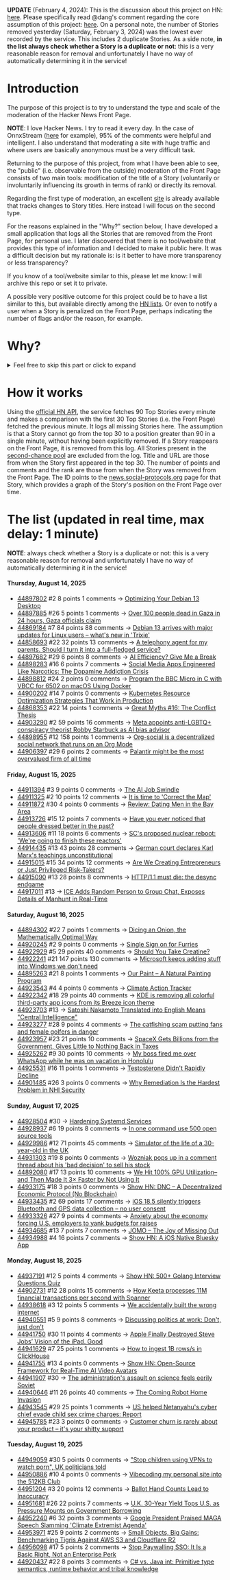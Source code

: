 **UPDATE** (February 4, 2024): This is the discussion about this project on HN: [here](https://news.ycombinator.com/item?id=39230513). Please specifically read @dang's comment regarding the core assumption of this project: [here](https://news.ycombinator.com/item?id=39231537). On a personal note, the number of Stories removed yesterday (Saturday, February 3, 2024) was the lowest ever recorded by the service. This includes 2 duplicate Stories. As a side note, **in the list always check whether a Story is a duplicate or not**: this is a very reasonable reason for removal and unfortunately I have no way of automatically determining it in the service!

# Introduction

The purpose of this project is to try to understand the type and scale of the moderation of the Hacker News Front Page.

**NOTE**: I love Hacker News. I try to read it every day. In the case of OnnxStream ([here](https://news.ycombinator.com/item?id=37752632) for example), 95% of the comments were helpful and intelligent. I also understand that moderating a site with huge traffic and where users are basically anonymous must be a very difficult task.

Returning to the purpose of this project, from what I have been able to see, the "public" (i.e. observable from the outside) moderation of the Front Page consists of two main tools: modification of the title of a Story (voluntarily or involuntarily influencing its growth in terms of rank) or directly its removal.

Regarding the first type of moderation, an excellent [site](https://hackernewstitles.netlify.app/) is already available that tracks changes to Story titles. Here instead I will focus on the second type.

For the reasons explained in the "Why?" section below, I have developed a small application that logs all the Stories that are removed from the Front Page, for personal use. I later discovered that there is no tool/website that provides this type of information and I decided to make it public here. It was a difficult decision but my rationale is: is it better to have more transparency or less transparency?

If you know of a tool/website similar to this, please let me know: I will archive this repo or set it to private.

A possible very positive outcome for this project could be to have a list similar to this, but available directly among the [HN lists](https://news.ycombinator.com/lists). Or even to notify a user when a Story is penalized on the Front Page, perhaps indicating the number of flags and/or the reason, for example.

# Why?

<details>
<summary>Feel free to skip this part or click to expand</summary>

A friend of mine posted two Stories on Hacker News related to OnnxStream (31 days apart), the first related to SDXL Turbo support and the second related to TinyLlama and Mistral 7B support.

In the case of the [first](https://news.ycombinator.com/item?id=38646969), the Story was among the first on the Front Page, until its title was changed from "Stable Diffusion Turbo on a Raspberry Pi Zero 2 generates an image in 29 minutes" to "OnnxStream: Stable Diffusion XL 1.0 Base on a Raspberry Pi Zero 2". This effectively "killed" the Story. One user pointed out that the new title didn't reflect the spirit of the Story (thanks @practice9).

In the case of the [second](https://news.ycombinator.com/item?id=38991145), the Story was in third place on the Front Page, less than an hour after the submission. In this case it was simply removed from the Front Page.

Having discovered this, perplexed, I sent an email to the moderator. @dang, who was very kind and quick in his response, explained to me that the Story had been flagged by users even without being explicitly [flagged], and that he could therefore only hypothesize the causes of the flag. His hypothesis was that (some?) users might be fed up with news related to LLMs.

While I have no reason to doubt Daniel's good faith, it's hard to believe that HN users would be tired of LLM-related news.

So I decided to develop a small console application to determine the frequency of this phenomenon (actually I was also motivated by the prospect of writing some C# code, after more than 2 years of complete abstinence). I subsequently discovered that there were no tools/websites that monitored this specific phenomenon and I therefore decided to make it public here.

</details>

# How it works

Using the [official HN API](https://github.com/HackerNews/API), the service fetches 90 Top Stories every minute and makes a comparison with the first 30 Top Stories (i.e. the Front Page) fetched the previous minute. It logs all missing Stories here. The assumption is that a Story cannot go from the top 30 to a position greater than 90 in a single minute, without having been explicitly removed. If a Story reappears on the Front Page, it is removed from this log. All Stories present in the [second-chance pool](https://news.ycombinator.com/pool) are excluded from the log. Title and URL are those from when the Story first appeared in the top 30. The number of points and comments and the rank are those from when the Story was removed from the Front Page. The ID points to the [news.social-protocols.org](https://news.social-protocols.org) page for that Story, which provides a graph of the Story's position on the Front Page over time.

# The list (updated in real time, max delay: 1 minute)

**NOTE**: always check whether a Story is a duplicate or not: this is a very reasonable reason for removal and unfortunately I have no way of automatically determining it in the service!

#### **Thursday, August 14, 2025**<!-- HN:44897802:start -->
* [44897802](https://news.social-protocols.org/stats?id=44897802) #2 8 points 1 comments -> [Optimizing Your Debian 13 Desktop](https://teejeetech.com/2025/08/14/debian_13_tips/)<!-- HN:44897802:end --><!-- HN:44897885:start -->
* [44897885](https://news.social-protocols.org/stats?id=44897885) #26 5 points 1 comments -> [Over 100 people dead in Gaza in 24 hours, Gaza officials claim](https://news.sky.com/story/over-100-people-killed-in-gaza-in-24-hours-officials-say-marking-deadliest-day-in-a-week-13411088)<!-- HN:44897885:end --><!-- HN:44869184:start -->
* [44869184](https://news.social-protocols.org/stats?id=44869184) #7 84 points 88 comments -> [Debian 13 arrives with major updates for Linux users – what's new in 'Trixie'](https://www.zdnet.com/article/debian-13-arrives-with-major-updates-for-linux-users-whats-new-in-trixie/)<!-- HN:44869184:end --><!-- HN:44858693:start -->
* [44858693](https://news.social-protocols.org/stats?id=44858693) #22 32 points 13 comments -> [A telephony agent for my parents. Should I turn it into a full-fledged service?](https://sutrasphere.com/)<!-- HN:44858693:end --><!-- HN:44897682:start -->
* [44897682](https://news.social-protocols.org/stats?id=44897682) #29 6 points 8 comments -> [AI Efficiency? Give Me a Break](https://luolink.substack.com/p/ai-efficiency-give-me-a-break)<!-- HN:44897682:end --><!-- HN:44898283:start -->
* [44898283](https://news.social-protocols.org/stats?id=44898283) #16 6 points 7 comments -> [Social Media Apps Engineered Like Narcotics: The Dopamine Addiction Crisis](https://www.lookatmyprofile.org/blog/social-media-apps-engineered-like-narcotics-the-dopamine-add-1755157203663)<!-- HN:44898283:end --><!-- HN:44898812:start -->
* [44898812](https://news.social-protocols.org/stats?id=44898812) #24 2 points 0 comments -> [Program the BBC Micro in C with VBCC for 6502 on macOS Using Docker](https://retrogamecoders.com/bbc-c-programming-vbcc/)<!-- HN:44898812:end --><!-- HN:44900202:start -->
* [44900202](https://news.social-protocols.org/stats?id=44900202) #14 7 points 0 comments -> [Kubernetes Resource Optimization Strategies That Work in Production](https://scaleops.com/blog/5-kubernetes-resource-optimization-strategies-that-work-in-production/)<!-- HN:44900202:end --><!-- HN:44868353:start -->
* [44868353](https://news.social-protocols.org/stats?id=44868353) #22 14 points 1 comments -> [Great Myths #16: The Conflict Thesis](https://historyforatheists.com/2025/08/the-great-myths-16-the-conflict-between-science-and-religion/)<!-- HN:44868353:end --><!-- HN:44903290:start -->
* [44903290](https://news.social-protocols.org/stats?id=44903290) #2 59 points 16 comments -> [Meta appoints anti-LGBTQ+ conspiracy theorist Robby Starbuck as AI bias advisor](https://www.thepinknews.com/2025/08/14/meta-robby-starbuck-ai/)<!-- HN:44903290:end --><!-- HN:44898955:start -->
* [44898955](https://news.social-protocols.org/stats?id=44898955) #12 158 points 1 comments -> [Org-social is a decentralized social network that runs on an Org Mode](https://github.com/tanrax/org-social)<!-- HN:44898955:end --><!-- HN:44906397:start -->
* [44906397](https://news.social-protocols.org/stats?id=44906397) #29 6 points 2 comments -> [Palantir might be the most overvalued firm of all time](https://www.economist.com/finance-and-economics/2025/08/12/palantir-might-be-the-most-overvalued-firm-of-all-time)<!-- HN:44906397:end -->
#### **Friday, August 15, 2025**
<!-- HN:44911394:start -->
* [44911394](https://news.social-protocols.org/stats?id=44911394) #3 9 points 0 comments -> [The AI Job Swindle](https://therectangle.substack.com/p/the-great-ai-job-swindle)<!-- HN:44911394:end --><!-- HN:44911325:start -->
* [44911325](https://news.social-protocols.org/stats?id=44911325) #2 10 points 12 comments -> [It is time to 'Correct the Map'](https://correctthemap.org/)<!-- HN:44911325:end --><!-- HN:44911872:start -->
* [44911872](https://news.social-protocols.org/stats?id=44911872) #30 4 points 0 comments -> [Review: Dating Men in the Bay Area](https://www.astralcodexten.com/p/your-review-dating-men-in-the-bay)<!-- HN:44911872:end --><!-- HN:44913726:start -->
* [44913726](https://news.social-protocols.org/stats?id=44913726) #15 12 points 7 comments -> [Have you ever noticed that people dressed better in the past?](https://twitter.com/dieworkwear/status/1955756224030630264)<!-- HN:44913726:end --><!-- HN:44913606:start -->
* [44913606](https://news.social-protocols.org/stats?id=44913606) #11 18 points 6 comments -> [SC's proposed nuclear reboot: 'We're going to finish these reactors'](https://scdailygazette.com/2025/08/14/sen-graham-on-scs-proposed-nuclear-reboot-were-going-to-finish-these-reactors/)<!-- HN:44913606:end --><!-- HN:44914435:start -->
* [44914435](https://news.social-protocols.org/stats?id=44914435) #13 43 points 28 comments -> [German court declares Karl Marx's teachings unconstitutional](https://harici.com.tr/en/german-court-declares-karl-marxs-teachings-unconstitutional/)<!-- HN:44914435:end --><!-- HN:44915015:start -->
* [44915015](https://news.social-protocols.org/stats?id=44915015) #15 34 points 12 comments -> [Are We Creating Entrepreneurs or Just Privileged Risk-Takers?](https://luolink.substack.com/p/the-million-dollar-safety-net-how)<!-- HN:44915015:end --><!-- HN:44915090:start -->
* [44915090](https://news.social-protocols.org/stats?id=44915090) #13 28 points 8 comments -> [HTTP/1.1 must die: the desync endgame](https://portswigger.net/research/http1-must-die)<!-- HN:44915090:end --><!-- HN:44917011:start -->
* [44917011](https://news.social-protocols.org/stats?id=44917011) #13 -> [ICE Adds Random Person to Group Chat, Exposes Details of Manhunt in Real-Time](https://www.404media.co/ice-adds-random-person-to-group-chat-exposes-details-of-manhunt-in-real-time/)<!-- HN:44917011:end -->
#### **Saturday, August 16, 2025**
<!-- HN:44894302:start -->
* [44894302](https://news.social-protocols.org/stats?id=44894302) #22 7 points 1 comments -> [Dicing an Onion, the Mathematically Optimal Way](https://pudding.cool/2025/08/onions/)<!-- HN:44894302:end --><!-- HN:44920245:start -->
* [44920245](https://news.social-protocols.org/stats?id=44920245) #2 9 points 0 comments -> [Single Sign on for Furries](https://cendyne.dev/posts/2025-08-15-single-sign-on-for-furries.html)<!-- HN:44920245:end --><!-- HN:44922929:start -->
* [44922929](https://news.social-protocols.org/stats?id=44922929) #5 29 points 40 comments -> [Should You Take Creatine?](https://www.economist.com/science-and-technology/2025/07/11/should-you-take-creatine)<!-- HN:44922929:end --><!-- HN:44922241:start -->
* [44922241](https://news.social-protocols.org/stats?id=44922241) #21 147 points 130 comments -> [Microsoft keeps adding stuff into Windows we don't need](https://www.theregister.com/2025/08/16/microsoft_windows_features_help_productivity/)<!-- HN:44922241:end --><!-- HN:44895263:start -->
* [44895263](https://news.social-protocols.org/stats?id=44895263) #21 8 points 1 comments -> [Our Paint – A Natural Painting Program](https://www.wellobserve.com/OurPaint/index_en.html)<!-- HN:44895263:end --><!-- HN:44923543:start -->
* [44923543](https://news.social-protocols.org/stats?id=44923543) #4 4 points 0 comments -> [Climate Action Tracker](https://climateactiontracker.org/)<!-- HN:44923543:end --><!-- HN:44922342:start -->
* [44922342](https://news.social-protocols.org/stats?id=44922342) #18 29 points 40 comments -> [KDE is removing all colorful third-party app icons from its Breeze icon theme](https://www.neowin.net/news/kde-is-removing-all-of-the-colorful-third-party-app-icons-from-its-breeze-icon-theme/)<!-- HN:44922342:end --><!-- HN:44923703:start -->
* [44923703](https://news.social-protocols.org/stats?id=44923703) #13 -> [Satoshi Nakamoto Translated into English Means "Central Intelligence"](https://wisewolfmedia.substack.com/p/did-the-cia-create-bitcoin)<!-- HN:44923703:end --><!-- HN:44923277:start -->
* [44923277](https://news.social-protocols.org/stats?id=44923277) #28 9 points 4 comments -> [The catfishing scam putting fans and female golfers in danger](https://www.nytimes.com/athletic/6554056/2025/08/15/womens-golf-catfishing-social-media-stalking-cases/)<!-- HN:44923277:end --><!-- HN:44923957:start -->
* [44923957](https://news.social-protocols.org/stats?id=44923957) #23 21 points 10 comments -> [SpaceX Gets Billions from the Government, Gives Little to Nothing Back in Taxes](https://www.nytimes.com/2025/08/15/technology/spacex-musk-government-contracts-taxes.html)<!-- HN:44923957:end --><!-- HN:44925262:start -->
* [44925262](https://news.social-protocols.org/stats?id=44925262) #9 30 points 10 comments -> [My boss fired me over WhatsApp while he was on vacation in Honolulu](https://ginoz.bearblog.dev/my-boss-fired-me-over-whatsapp-while-he-was-on-vacation-in-honolulu/)<!-- HN:44925262:end --><!-- HN:44925531:start -->
* [44925531](https://news.social-protocols.org/stats?id=44925531) #16 11 points 1 comments -> [Testosterone Didn't Rapidly Decline](https://twitter.com/cremieuxrecueil/status/1956769175646396714)<!-- HN:44925531:end --><!-- HN:44901485:start -->
* [44901485](https://news.social-protocols.org/stats?id=44901485) #26 3 points 0 comments -> [Why Remediation Is the Hardest Problem in NHI Security](https://www.token.security/blog/why-remediation-is-the-hardest-problem-in-nhi-security)<!-- HN:44901485:end -->
#### **Sunday, August 17, 2025**<!-- HN:44928504:start -->
* [44928504](https://news.social-protocols.org/stats?id=44928504) #30 -> [Hardening Systemd Services](https://us.jlcarveth.dev/post/hardening-systemd.md)<!-- HN:44928504:end --><!-- HN:44928937:start -->
* [44928937](https://news.social-protocols.org/stats?id=44928937) #6 19 points 8 comments -> [In one command use 500 open source tools](https://www.x-cmd.com/)<!-- HN:44928937:end --><!-- HN:44929986:start -->
* [44929986](https://news.social-protocols.org/stats?id=44929986) #12 71 points 45 comments -> [Simulator of the life of a 30-year-old in the UK](https://nicksimulator.com/)<!-- HN:44929986:end --><!-- HN:44931303:start -->
* [44931303](https://news.social-protocols.org/stats?id=44931303) #19 8 points 0 comments -> [Wozniak pops up in a comment thread about his 'bad decision' to sell his stock](https://www.pcgamer.com/gaming-industry/on-his-75th-birthday-apple-legend-steve-wozniak-pops-up-in-a-comment-thread-about-his-bad-decision-to-sell-his-stock-in-the-80s-with-a-devastatingly-zen-reply-i-gave-all-my-apple-wealth-away-because-wealth-and-power-are-not-what-i-live-for/)<!-- HN:44931303:end --><!-- HN:44892080:start -->
* [44892080](https://news.social-protocols.org/stats?id=44892080) #17 13 points 10 comments -> [We Hit 100% GPU Utilization–and Then Made It 3× Faster by Not Using It](https://www.daft.ai/blog/embedding-millions-of-text-documents-with-qwen3)<!-- HN:44892080:end --><!-- HN:44933175:start -->
* [44933175](https://news.social-protocols.org/stats?id=44933175) #18 3 points 0 comments -> [Show HN: DNC – A Decentralized Economic Protocol (No Blockchain)](https://github.com/POlLLOGAMER/DNC-DIAC-NET-CHAIN)<!-- HN:44933175:end --><!-- HN:44933435:start -->
* [44933435](https://news.social-protocols.org/stats?id=44933435) #2 69 points 17 comments -> [iOS 18.5 silently triggers Bluetooth and GPS data collection – no user consent](https://github.com/JGoyd/iOS-18.5-Bluetooth-Privacy-Vuln)<!-- HN:44933435:end --><!-- HN:44933326:start -->
* [44933326](https://news.social-protocols.org/stats?id=44933326) #27 9 points 4 comments -> [Anxiety about the economy forcing U.S. employers to yank budgets for raises](https://fortune.com/2025/08/12/economy-anxiety-compensation-budgets-inflation/)<!-- HN:44933326:end --><!-- HN:44934685:start -->
* [44934685](https://news.social-protocols.org/stats?id=44934685) #13 7 points 7 comments -> [JOMO – The Joy of Missing Out](https://jomo.lol)<!-- HN:44934685:end --><!-- HN:44934988:start -->
* [44934988](https://news.social-protocols.org/stats?id=44934988) #4 16 points 7 comments -> [Show HN: A iOS Native Bluesky App](https://github.com/0xatrilla/LiquidSky)<!-- HN:44934988:end -->
#### **Monday, August 18, 2025**
<!-- HN:44937191:start -->
* [44937191](https://news.social-protocols.org/stats?id=44937191) #12 5 points 4 comments -> [Show HN: 500+ Golang Interview Questions Quiz](https://applyre.com/resources/500-interview-questions/golang/)<!-- HN:44937191:end --><!-- HN:44902731:start -->
* [44902731](https://news.social-protocols.org/stats?id=44902731) #12 28 points 15 comments -> [How Keeta processes 11M financial transactions per second with Spanner](https://cloud.google.com/blog/topics/financial-services/how-blockchain-network-keeta-processes-11-million-transactions-per-second-with-spanner)<!-- HN:44902731:end --><!-- HN:44938618:start -->
* [44938618](https://news.social-protocols.org/stats?id=44938618) #3 12 points 5 comments -> [We accidentally built the wrong internet](https://karimjedda.com/we-accidentally-built-the-wrong-internet/)<!-- HN:44938618:end --><!-- HN:44940551:start -->
* [44940551](https://news.social-protocols.org/stats?id=44940551) #5 9 points 8 comments -> [Discussing politics at work: Don't, just don't](https://betterthanrandom.substack.com/p/discussing-politics-at-work)<!-- HN:44940551:end --><!-- HN:44941750:start -->
* [44941750](https://news.social-protocols.org/stats?id=44941750) #30 11 points 4 comments -> [Apple Finally Destroyed Steve Jobs’ Vision of the iPad. Good](https://www.wired.com/story/apple-finally-destroyed-steve-jobss-vision-of-the-ipad-good/)<!-- HN:44941750:end --><!-- HN:44941629:start -->
* [44941629](https://news.social-protocols.org/stats?id=44941629) #7 25 points 1 comments -> [How to ingest 1B rows/s in ClickHouse](https://www.tinybird.co/blog-posts/1b-rows-per-second-clickhouse)<!-- HN:44941629:end --><!-- HN:44941755:start -->
* [44941755](https://news.social-protocols.org/stats?id=44941755) #13 4 points 0 comments -> [Show HN: Open-Source Framework for Real-Time AI Video Avatars](https://github.com/videosdk-community/ai-avatar-demo)<!-- HN:44941755:end --><!-- HN:44941907:start -->
* [44941907](https://news.social-protocols.org/stats?id=44941907) #30 -> [The administration's assault on science feels eerily Soviet](https://grist.org/politics/the-trump-administrations-assault-on-science-feels-eerily-soviet/)<!-- HN:44941907:end --><!-- HN:44940646:start -->
* [44940646](https://news.social-protocols.org/stats?id=44940646) #11 26 points 40 comments -> [The Coming Robot Home Invasion](https://www.andykessler.com/andy_kessler/2025/08/wsj-home-robots.html)<!-- HN:44940646:end --><!-- HN:44943545:start -->
* [44943545](https://news.social-protocols.org/stats?id=44943545) #29 25 points 1 comments -> [US helped Netanyahu's cyber chief evade child sex crime charges: Report](https://www.presstv.ir/Detail/2025/08/17/753255/Trump-admin--helped-Netanyahu%E2%80%99s-cyber-chief-go-free-after-his-arrest-for-child-sex-crimes--Report)<!-- HN:44943545:end --><!-- HN:44945785:start -->
* [44945785](https://news.social-protocols.org/stats?id=44945785) #23 3 points 0 comments -> [Customer churn is rarely about your product – it's your shitty support](https://www.synthicai.com)<!-- HN:44945785:end -->
#### **Tuesday, August 19, 2025**<!-- HN:44949059:start -->
* [44949059](https://news.social-protocols.org/stats?id=44949059) #30 5 points 0 comments -> ["Stop children using VPNs to watch porn", UK politicians told](https://www.bbc.co.uk/news/articles/cn438z3ejxyo)<!-- HN:44949059:end --><!-- HN:44950886:start -->
* [44950886](https://news.social-protocols.org/stats?id=44950886) #10 4 points 0 comments -> [Vibecoding my personal site into the 512KB Club](https://www.calvinbarker.com/blog/vibecoding-my-personal-site-into-the-512kb-club)<!-- HN:44950886:end --><!-- HN:44951204:start -->
* [44951204](https://news.social-protocols.org/stats?id=44951204) #3 20 points 12 comments -> [Ballot Hand Counts Lead to Inaccuracy](https://votingrightslab.org/2024/02/27/ballot-hand-counts-lead-to-inaccuracy/)<!-- HN:44951204:end --><!-- HN:44951681:start -->
* [44951681](https://news.social-protocols.org/stats?id=44951681) #26 22 points 7 comments -> [U.K. 30-Year Yield Tops U.S. as Pressure Mounts on Government Borrowing](https://www.coindesk.com/markets/2025/08/19/u-k-30-year-yield-tops-u-s-as-pressure-mounts-on-government-borrowing)<!-- HN:44951681:end --><!-- HN:44952240:start -->
* [44952240](https://news.social-protocols.org/stats?id=44952240) #6 32 points 3 comments -> [Google President Praised MAGA Speech Slamming 'Climate Extremist Agenda'](https://www.desmog.com/2025/08/19/google-president-praised-maga-speech-slamming-climate-extremist-agenda/)<!-- HN:44952240:end --><!-- HN:44953971:start -->
* [44953971](https://news.social-protocols.org/stats?id=44953971) #25 9 points 2 comments -> [Small Objects, Big Gains: Benchmarking Tigris Against AWS S3 and Cloudflare R2](https://www.tigrisdata.com/blog/benchmark-small-objects/)<!-- HN:44953971:end --><!-- HN:44956098:start -->
* [44956098](https://news.social-protocols.org/stats?id=44956098) #17 5 points 2 comments -> [Stop Paywalling SSO: It Is a Basic Right, Not an Enterprise Perk](https://oneuptime.com/blog/post/2025-08-19-sso-is-a-security-basic-not-an-enterprise-perk/view)<!-- HN:44956098:end --><!-- HN:44920437:start -->
* [44920437](https://news.social-protocols.org/stats?id=44920437) #22 8 points 3 comments -> [C# vs. Java int: Primitive type semantics, runtime behavior and tribal knowledge](https://msiyer.com/csharp-vs-java-int-primitive-type-semantics-runtime-behavior-and-tribal-knowledge/)<!-- HN:44920437:end -->